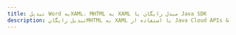 ---title: تبدیل Word بهXAML، MHTML به XAML مبدل رایگان یا Java SDKdescription: تبدیل رایگانMHTML به XAML با استفاده از Java Cloud APIs & SDK. همچنین اسناد Microsoft Word و OpenOffice را در Cloud ایجاد، ویرایش و رندر کنید.---
